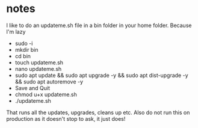 # notes

I like to do an updateme.sh file in a bin folder in your home folder.  Because I'm lazy

* sudo -i
* mkdir bin
* cd bin
* touch updateme.sh
* nano updateme.sh
* sudo apt update && sudo apt upgrade -y && sudo apt dist-upgrade -y && sudo apt autoremove -y
* Save and Quit
* chmod u+x updateme.sh
* ./updateme.sh

That runs all the updates, upgrades, cleans up etc.  Also do not run this on production as it doesn't stop to ask, it just does!
